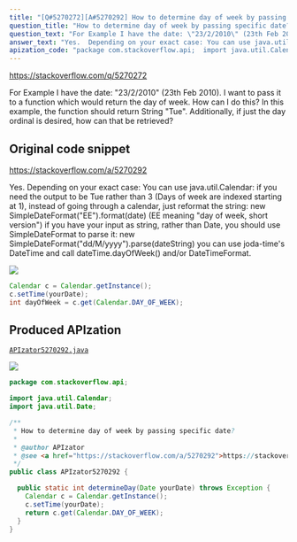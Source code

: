 ```yaml
---
title: "[Q#5270272][A#5270292] How to determine day of week by passing specific date?"
question_title: "How to determine day of week by passing specific date?"
question_text: "For Example I have the date: \"23/2/2010\" (23th Feb 2010). I want to pass it to a function which would return the day of week. How can I do this? In this example, the function should return String \"Tue\". Additionally, if just the day ordinal is desired, how can that be retrieved?"
answer_text: "Yes.  Depending on your exact case: You can use java.util.Calendar: if you need the output to be Tue rather than 3 (Days of week are indexed starting at 1), instead of going through a calendar, just reformat the string:  new SimpleDateFormat(\"EE\").format(date) (EE meaning \"day of week, short version\") if you have your input as string, rather than Date, you should use SimpleDateFormat to parse it: new SimpleDateFormat(\"dd/M/yyyy\").parse(dateString) you can use joda-time's DateTime and call dateTime.dayOfWeek() and/or DateTimeFormat."
apization_code: "package com.stackoverflow.api;  import java.util.Calendar; import java.util.Date;  /**  * How to determine day of week by passing specific date?  *  * @author APIzator  * @see <a href=\"https://stackoverflow.com/a/5270292\">https://stackoverflow.com/a/5270292</a>  */ public class APIzator5270292 {    public static int determineDay(Date yourDate) throws Exception {     Calendar c = Calendar.getInstance();     c.setTime(yourDate);     return c.get(Calendar.DAY_OF_WEEK);   } }"
---
```


https://stackoverflow.com/q/5270272

For Example I have the date: &quot;23/2/2010&quot; (23th Feb 2010). I want to pass it to a function which would return the day of week. How can I do this?
In this example, the function should return String &quot;Tue&quot;.
Additionally, if just the day ordinal is desired, how can that be retrieved?



## Original code snippet

https://stackoverflow.com/a/5270292

Yes.  Depending on your exact case:
You can use java.util.Calendar:
if you need the output to be Tue rather than 3 (Days of week are indexed starting at 1), instead of going through a calendar, just reformat the string:  new SimpleDateFormat(&quot;EE&quot;).format(date) (EE meaning &quot;day of week, short version&quot;)
if you have your input as string, rather than Date, you should use SimpleDateFormat to parse it: new SimpleDateFormat(&quot;dd/M/yyyy&quot;).parse(dateString)
you can use joda-time&#x27;s DateTime and call dateTime.dayOfWeek() and/or DateTimeFormat.

<div class="code-logo"><img src="/stackoverflow.png" /></div>

```java
Calendar c = Calendar.getInstance();
c.setTime(yourDate);
int dayOfWeek = c.get(Calendar.DAY_OF_WEEK);
```

## Produced APIzation

[`APIzator5270292.java`](https://github.com/pasqualesalza/apization-temp-data/raw/master/search/APIzator5270292.java)

<div class="code-logo"><img src="/apizator.png" /></div>

```java
package com.stackoverflow.api;

import java.util.Calendar;
import java.util.Date;

/**
 * How to determine day of week by passing specific date?
 *
 * @author APIzator
 * @see <a href="https://stackoverflow.com/a/5270292">https://stackoverflow.com/a/5270292</a>
 */
public class APIzator5270292 {

  public static int determineDay(Date yourDate) throws Exception {
    Calendar c = Calendar.getInstance();
    c.setTime(yourDate);
    return c.get(Calendar.DAY_OF_WEEK);
  }
}

```